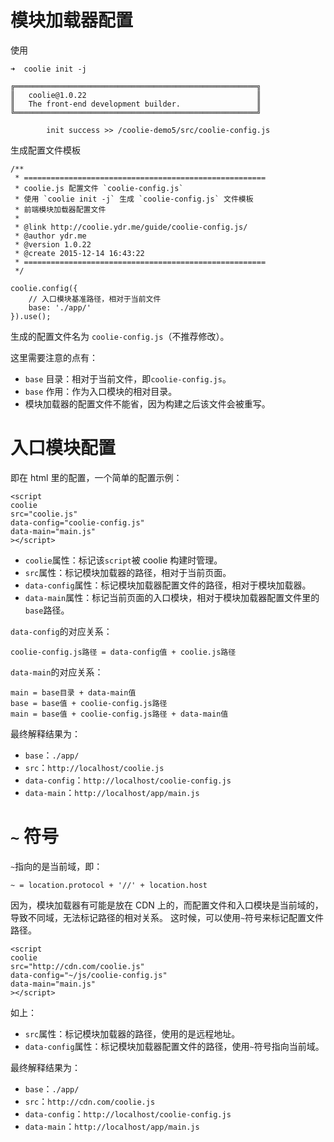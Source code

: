 # 模块加载器配置
使用

```
➜  coolie init -j

╔══════════════════════════════════════════════════════╗
║   coolie@1.0.22                                      ║
║   The front-end development builder.                 ║
╚══════════════════════════════════════════════════════╝

        init success >> /coolie-demo5/src/coolie-config.js
```

生成配置文件模板

```
/**
 * ======================================================
 * coolie.js 配置文件 `coolie-config.js`
 * 使用 `coolie init -j` 生成 `coolie-config.js` 文件模板
 * 前端模块加载器配置文件
 *
 * @link http://coolie.ydr.me/guide/coolie-config.js/
 * @author ydr.me
 * @version 1.0.22
 * @create 2015-12-14 16:43:22
 * ======================================================
 */

coolie.config({
    // 入口模块基准路径，相对于当前文件
    base: './app/'
}).use();
```

生成的配置文件名为 `coolie-config.js`（不推荐修改）。

这里需要注意的点有：

- `base` 目录：相对于当前文件，即`coolie-config.js`。
- `base` 作用：作为入口模块的相对目录。
- 模块加载器的配置文件不能省，因为构建之后该文件会被重写。


# 入口模块配置
即在 html 里的配置，一个简单的配置示例：

```
<script
coolie
src="coolie.js"
data-config="coolie-config.js"
data-main="main.js"
></script>
```

- `coolie`属性：标记该`script`被 coolie 构建时管理。
- `src`属性：标记模块加载器的路径，相对于当前页面。
- `data-config`属性：标记模块加载器配置文件的路径，相对于模块加载器。
- `data-main`属性：标记当前页面的入口模块，相对于模块加载器配置文件里的`base`路径。

`data-config`的对应关系：
```
coolie-config.js路径 = data-config值 + coolie.js路径
```

`data-main`的对应关系：
```
main = base目录 + data-main值
base = base值 + coolie-config.js路径
main = base值 + coolie-config.js路径 + data-main值
```

最终解释结果为：

- `base`：`./app/`
- `src`：`http://localhost/coolie.js`
- `data-config`：`http://localhost/coolie-config.js`
- `data-main`：`http://localhost/app/main.js`


# `~` 符号
`~`指向的是当前域，即：
```
~ = location.protocol + '//' + location.host
```

因为，模块加载器有可能是放在 CDN 上的，而配置文件和入口模块是当前域的，导致不同域，无法标记路径的相对关系。
这时候，可以使用`~`符号来标记配置文件路径。

```
<script
coolie
src="http://cdn.com/coolie.js"
data-config="~/js/coolie-config.js"
data-main="main.js"
></script>
```

如上：

- `src`属性：标记模块加载器的路径，使用的是远程地址。
- `data-config`属性：标记模块加载器配置文件的路径，使用`~`符号指向当前域。

最终解释结果为：

- `base`：`./app/`
- `src`：`http://cdn.com/coolie.js`
- `data-config`：`http://localhost/coolie-config.js`
- `data-main`：`http://localhost/app/main.js`

